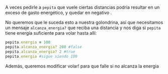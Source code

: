 A veces pedirle a `pepita` que vuele ciertas distancias podría resultar en un exceso de gasto energético, y quedar en negativo . 

No queremos que le suceda esto a nuestra golondrina, así que necesitamos un mensaje `alcanza_energia?` que reciba una distancia y nos diga si `pepita` tiene energía suficiente para volar hasta allí:

```ruby
pepita.energia = 100
pepita.alcanza_energia? 200 #false
pepita.alcanza_energia? 2 #true
pepita.energia #sigue siendo 100
```

Además, queremos modificar volar! para que falle si no alcanza la energia
